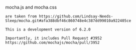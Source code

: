 mocha.js and mocha.css 
    
    are taken from https://github.com/Lindsay-Needs-Sleep/mocha.git#afa388dbf46c860748e4c387dd99010a922405ce

    This is a development version of 6.2.0

    Importantly, it includes Pull Request #3952  
    https://github.com/mochajs/mocha/pull/3952
    
